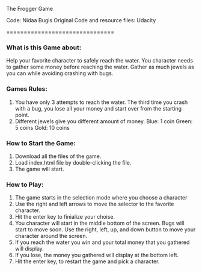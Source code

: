 The Frogger Game

Code: Nidaa Bugis
Original Code and resource files: Udacity

===============================
### What is this Game about:
Help your favorite character to safely reach the water. You character needs to gather some money before reaching the water. Gather as much jewels as you can while avoiding crashing with bugs. 

### Games Rules: 
1. You have only 3 attempts to reach the water. The third time you crash with a bug, you lose all your money and start over from the starting point. 
2. Different jewels give you different amount of money.
	Blue: 1 coin
	Green: 5 coins
	Gold: 10 coins

### How to Start the Game: 
1. Download all the files of the game.
2. Load index.html file by double-clicking the file. 
3. The game will start. 

### How to Play: 
1. The game starts in the selection mode where you choose a character
2. Use the right and left arrows to move the selector to the favorite character. 
3. Hit the enter key to finialize your choise.
4. You character will start in the middle bottom of the screen. Bugs will start to move soon. Use the right, left, up, and down button to move your character around the screen. 
5. If you reach the water you win and your total money that you gathered will display.
6. If you lose, the money you gathered will display at the bottom left.
7. Hit the enter key, to restart the game and pick a character. 